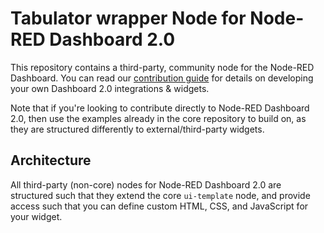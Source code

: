 # Tabulator wrapper Node for Node-RED Dashboard 2.0

This repository contains a third-party, community node for the Node-RED Dashboard. You can read our [contribution guide](https://dashboard.flowfuse.com/contributing/widgets/third-party.html) for details on developing your own Dashboard 2.0 integrations & widgets.


Note that if you're looking to contribute directly to Node-RED Dashboard 2.0, then use the examples already in the core repository to build on, as they are structured differently to external/third-party widgets.

## Architecture

All third-party (non-core) nodes for Node-RED Dashboard 2.0 are structured such that they extend the core `ui-template` node, and provide access such that you can define custom HTML, CSS, and JavaScript for your widget.